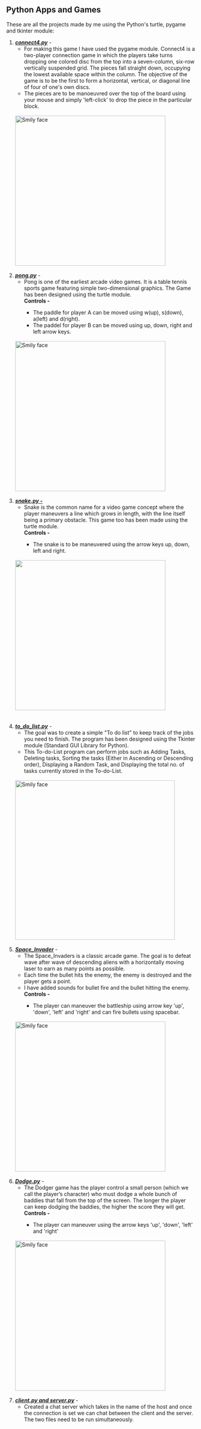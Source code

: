 ## Python Apps and Games
These are all the projects made by me using the Python's turtle, pygame and tkinter module:

<ol>
    <li>
        <u><i><b>connect4.py</u></i></b> - 
     <ul>
         <li>For making this game I have used the pygame module. Connect4 is a two-player connection game in which the players take turns dropping one colored disc from the top into a seven-column, six-row vertically suspended grid. The pieces fall straight down, occupying the lowest available space within the column. The objective of the game is to be the first to form a horizontal, vertical, or diagonal line of four of one's own discs. 
         </li>
    <li>
    The pieces are to be manoeuvred over the top of the board using your mouse and simply 'left-click' to drop the piece in the particular block.
         </li>
    </ul> 

<br>
<img href src = 'https://github.com/afrozchakure/Python-Games-Images/blob/master/connect4.png' alt = 'Smily face' align = 'middle' height = 400px ></img>
    </li>
<br>
<li>
    <u><i><b>pong.py</u></b></i> - 
    <ul>
        <li>
            Pong is one of the earliest arcade video games. It is a table tennis sports game featuring simple two-dimensional graphics. The Game has been designed using the turtle module.
        </li>
        <b>Controls -</b>
        <ul>
            <li>The paddle for player A can be moved using w(up), s(down), a(left) and d(right).</li>
            <li>The paddel for player B can be moved using up, down, right and left arrow keys.</li>
        </ul>
    </ul>
<br>
<img href src = 'https://github.com/afrozchakure/Python-Games-Images/blob/master/pong.png' alt = 'Smily face' align = 'middle' height = 400px ></img>
</li>

<br>
<li>
    <u><i><b>snake.py -</u></i></b> 
    <ul>
        <li>Snake is the common name for a video game concept where the player maneuvers a line which grows in length, with the line itself being a primary obstacle. This game too has been made using the turtle module. </li>
        <b>Controls -</b>
        <ul>
            <li>The snake is to be maneuvered using the arrow keys up, down, left and right.</li>
        </ul>
    </ul>    
     
<br>    
<img href src = 'https://github.com/afrozchakure/Python-Games-Images/blob/master/Snake.png' height = 400px ></img>
</li>
<br><br>
<li>
    <u><i><b>to_do_list.py</u></i></b> - 
    <ul>
        <li>
            The goal was to create a simple "To do list" to keep track of the jobs you need to finish. The program has been designed using the Tkinter module (Standard GUI Library for Python).</li>
    <li>This To-do-List program can perform jobs such as Adding Tasks, Deleting tasks, Sorting the tasks (Either in Ascending or Descending order), Displaying a Random Task, and Displaying the total no. of tasks currently stored in the To-do-List.</li>
 </ul>

<br>
<img href src = 'https://github.com/afrozchakure/Python-Games-Images/blob/master/to-do-list.png' alt = 'Smily face' align = 'middle' height = 425px ></img>
</li>
<br>
<li>
    <u><i><b>Space_Invader</u></i></b> - 
    <ul>
        <li>
    The Space_Invaders is a classic arcade game. The goal is to defeat wave after wave of descending aliens with a horizontally moving laser to earn as many points as possible.</li>
     <li>Each time the bullet hits the enemy, the enemy is destroyed and the player gets a point.</li>
         <li>I have added sounds for bullet fire and the bullet hitting the enemy.</li>
         <b>Controls -</b>
     <ul><li>The player can maneuver the battleship using arrow key 'up', 'down', 'left' and 'right' and can fire bullets using spacebar.</li></ul>
    </ul>

<br>
<img href src = 'https://github.com/afrozchakure/Python-Games-Images/blob/master/Space_Invaders.png' alt = 'Smily face' align = 'middle' height = 400px ></img>
</li>

<br>

<li>
    <u><i><b>Dodge.py</b></i></u> - 
    <ul>
        <li>The Dodger game has the player control a small person (which we call the player’s character) who must dodge a whole bunch of baddies that fall from the top of the screen. The longer the player can keep dodging the baddies, the higher the score they will get.</li>
        <b>Controls -</b>
        <ul><li>
            The player can maneuver using the arrow keys 'up', 'down', 'left' and 'right'</li></ul>
    </ul>
<br>
<img href src = 'https://github.com/afrozchakure/Python-Games-Images/blob/master/dodge.png' alt = 'Smily face' align = 'middle' height = 400px ></img>
</li>    

<br>

<li>
    <b><i><u>client.py and server.py</i></b></u> -
    <ul><li>Created a chat server which takes in the name of the host and once the connection is set we can chat between the client and the server. The two files need to be run simultaneously.</ul>
  
</li>     
</ol>
